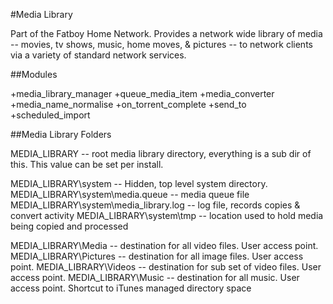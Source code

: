 #Media Library

Part of the Fatboy Home Network. Provides a network wide library of media -- movies, tv shows, music, home moves, & pictures -- to network clients via a variety of standard network services.


##Modules

+media_library_manager
+queue_media_item
+media_converter
+media_name_normalise
+on_torrent_complete
+send_to
+scheduled_import



##Media Library Folders

MEDIA_LIBRARY  -- root media library directory, everything is a sub dir of this. This value can be set per install.  

MEDIA_LIBRARY\system -- Hidden, top level system directory. 
MEDIA_LIBRARY\system\media.queue -- media queue file
MEDIA_LIBRARY\system\media_library.log -- log file, records copies & convert activity 
MEDIA_LIBRARY\system\tmp -- location used to hold media being copied and processed 

MEDIA_LIBRARY\Media -- destination for all video files. User access point. 
MEDIA_LIBRARY\Pictures -- destination for all image files. User access point.
MEDIA_LIBRARY\Videos -- destination for sub set of video files. User access point.
MEDIA_LIBRARY\Music --  destination for all music. User access point. Shortcut to iTunes managed directory space 
